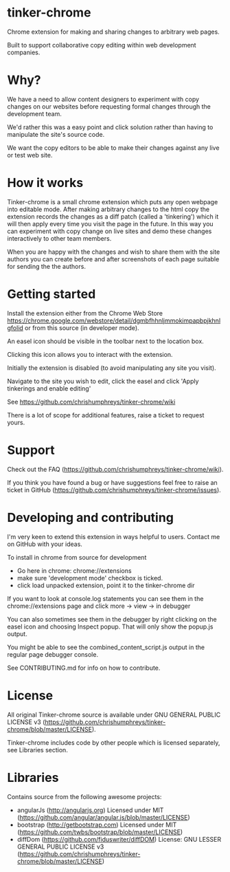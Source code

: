 # tinker-chrome

Chrome extension for making and sharing changes to arbitrary web pages.

Built to support collaborative copy editing within web development companies.


# Why?

We have a need to allow content designers to experiment with copy changes on our websites before requesting formal changes through the development team.

We'd rather this was a easy point and click solution rather than having to manipulate the site's source code.

We want the copy editors to be able to make their changes against any live or test web site.


# How it works

Tinker-chrome is a small chrome extension which puts any open webpage into editable mode. After making arbitrary changes to the html copy
the extension records the changes as a diff patch (called a 'tinkering') which it will then apply every time you visit the page in the future. In this way you
can experiment with copy change on live sites and demo these changes interactively to other team members.

When you are happy with the changes and wish to share them with the site authors you can create before and after screenshots of each page suitable
for sending the the authors.


# Getting started

Install the extension either from the Chrome Web Store 
https://chrome.google.com/webstore/detail/dgmbfhhnljmmokimpapbpjkhnlgfolid
or from this source (in developer mode).

An easel icon should be visible in the toolbar next to the location box.

Clicking this icon allows you to interact with the extension.

Initially the extension is disabled (to avoid manipulating any site you visit).

Navigate to the site you wish to edit, click the easel and click 'Apply tinkerings and enable editing'

See https://github.com/chrishumphreys/tinker-chrome/wiki

There is a lot of scope for additional features, raise a ticket to request yours.

# Support

Check out the FAQ (https://github.com/chrishumphreys/tinker-chrome/wiki).

If you think you have found a bug or have suggestions feel free to raise an ticket in GitHub (https://github.com/chrishumphreys/tinker-chrome/issues).


# Developing and contributing

I'm very keen to extend this extension in ways helpful to users. Contact me on GitHub with your ideas.

To install in chrome from source for development

  * Go here in chrome: chrome://extensions
  * make sure 'development mode' checkbox is ticked.
  * click load unpacked extension, point it to the tinker-chrome dir

If you want to look at console.log statements you can see them in the chrome://extensions page and click more -> view -> in debugger

You can also sometimes see them in the debugger by right clicking on the easel icon and choosing Inspect popup. That will only show the popup.js output.

You might be able to see the combined_content_script.js output in the regular page debugger console.

See CONTRIBUTING.md for info on how to contribute.


# License

All original Tinker-chrome source is available under GNU GENERAL PUBLIC LICENSE v3 (https://github.com/chrishumphreys/tinker-chrome/blob/master/LICENSE).

Tinker-chrome includes code by other people which is licensed separately, see Libraries section.

# Libraries

Contains source from the following awesome projects:

  * angularJs (http://angularjs.org) Licensed under MIT (https://github.com/angular/angular.js/blob/master/LICENSE)
  * bootstrap (http://getbootstrap.com) Licensed under MIT (https://github.com/twbs/bootstrap/blob/master/LICENSE)
  * diffDom (https://github.com/fiduswriter/diffDOM)  License: GNU LESSER GENERAL PUBLIC LICENSE v3 (https://github.com/chrishumphreys/tinker-chrome/blob/master/LICENSE)
